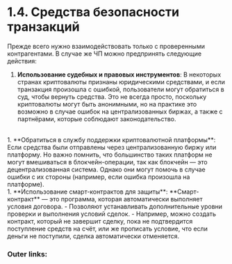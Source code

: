 
# 1.4. Средства безопасности транзакций

Прежде всего нужно взаимодействовать только с проверенными контрагентами.
В случае же ЧП можно предпринять следующие действия:

1. **Использование судебных и правовых инструментов**:
	В некоторых странах криптовалюты признаны юридическими средствами, и если транзакция произошла с ошибкой, пользователи могут обратиться в суд, чтобы вернуть средства. 
	Это не всегда просто, поскольку криптовалюты могут быть анонимными, но на практике это возможно в случае ошибок на централизованных биржах, а также с партнёрами, которые соблюдают законодательство.
<br>
1. **Обратиться в службу поддержки криптовалютной платформы**:
	Если средства были отправлены через централизованную биржу или платформу. 
	Но важно помнить, что большинство таких платформ не могут вмешиваться в блокчейн-операции, так как блокчейн — это децентрализованная система. 
	Однако они могут помочь в случае ошибки с их стороны (например, если ошибка произошла на платформе).
<br>
1. **Использование смарт-контрактов для защиты**:
	**Смарт-контракт** — это программа, которая автоматически выполняет условия договора. 
	- Позволяют устанавливать дополнительные уровни проверки и выполнения условий сделок.
	- Например, можно создать контракт, который не завершит сделку, пока не подтвердится поступление средств на счёт, или же прописать условие, что если деньги не поступили, сделка автоматически отменяется.

### Outer links:

